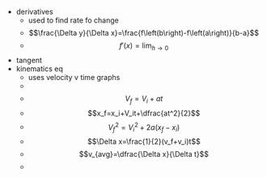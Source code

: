 - derivatives
	- used to find rate fo change
	- $$\frac{\Delta y}{\Delta x}=\frac{f\left(b\right)-f\left(a\right)}{b-a}$$
	- $$f'(x)=\lim_{h\to0}$$
- tangent
- kinematics eq
	- uses velocity v time graphs
	-
	- $$V_f=V_i+at$$
	- $$x_f=x_i+V_it+\dfrac{at^2}{2}$$
	- $$V^2_f=V^2_i+2a(x_f-x_i)$$
	- $$\Delta x=\frac{1}{2}(v_f+v_i)t$$
	- $$v_{avg}=\dfrac{\Delta x}{\Delta t}$$
	-